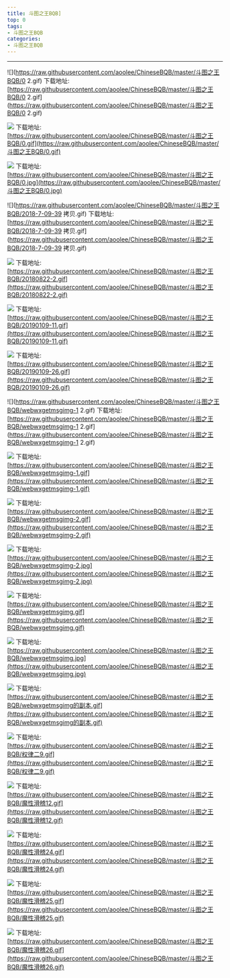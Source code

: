 ```yaml
--- 
title: 斗图之王BQB]
top: 0
tags:
- 斗图之王BQB
categories:
- 斗图之王BQB
---
```

                    
------
                   
<!-- more -->

![](https://raw.githubusercontent.com/aoolee/ChineseBQB/master/斗图之王BQB/0 2.gif)
下载地址:[https://raw.githubusercontent.com/aoolee/ChineseBQB/master/斗图之王BQB/0 2.gif](https://raw.githubusercontent.com/aoolee/ChineseBQB/master/斗图之王BQB/0 2.gif)

![](https://raw.githubusercontent.com/aoolee/ChineseBQB/master/斗图之王BQB/0.gif)
下载地址:[https://raw.githubusercontent.com/aoolee/ChineseBQB/master/斗图之王BQB/0.gif](https://raw.githubusercontent.com/aoolee/ChineseBQB/master/斗图之王BQB/0.gif)

![](https://raw.githubusercontent.com/aoolee/ChineseBQB/master/斗图之王BQB/0.jpg)
下载地址:[https://raw.githubusercontent.com/aoolee/ChineseBQB/master/斗图之王BQB/0.jpg](https://raw.githubusercontent.com/aoolee/ChineseBQB/master/斗图之王BQB/0.jpg)

![](https://raw.githubusercontent.com/aoolee/ChineseBQB/master/斗图之王BQB/2018-7-09-39 拷贝.gif)
下载地址:[https://raw.githubusercontent.com/aoolee/ChineseBQB/master/斗图之王BQB/2018-7-09-39 拷贝.gif](https://raw.githubusercontent.com/aoolee/ChineseBQB/master/斗图之王BQB/2018-7-09-39 拷贝.gif)

![](https://raw.githubusercontent.com/aoolee/ChineseBQB/master/斗图之王BQB/20180822-2.gif)
下载地址:[https://raw.githubusercontent.com/aoolee/ChineseBQB/master/斗图之王BQB/20180822-2.gif](https://raw.githubusercontent.com/aoolee/ChineseBQB/master/斗图之王BQB/20180822-2.gif)

![](https://raw.githubusercontent.com/aoolee/ChineseBQB/master/斗图之王BQB/20190109-11.gif)
下载地址:[https://raw.githubusercontent.com/aoolee/ChineseBQB/master/斗图之王BQB/20190109-11.gif](https://raw.githubusercontent.com/aoolee/ChineseBQB/master/斗图之王BQB/20190109-11.gif)

![](https://raw.githubusercontent.com/aoolee/ChineseBQB/master/斗图之王BQB/20190109-26.gif)
下载地址:[https://raw.githubusercontent.com/aoolee/ChineseBQB/master/斗图之王BQB/20190109-26.gif](https://raw.githubusercontent.com/aoolee/ChineseBQB/master/斗图之王BQB/20190109-26.gif)

![](https://raw.githubusercontent.com/aoolee/ChineseBQB/master/斗图之王BQB/webwxgetmsgimg-1 2.gif)
下载地址:[https://raw.githubusercontent.com/aoolee/ChineseBQB/master/斗图之王BQB/webwxgetmsgimg-1 2.gif](https://raw.githubusercontent.com/aoolee/ChineseBQB/master/斗图之王BQB/webwxgetmsgimg-1 2.gif)

![](https://raw.githubusercontent.com/aoolee/ChineseBQB/master/斗图之王BQB/webwxgetmsgimg-1.gif)
下载地址:[https://raw.githubusercontent.com/aoolee/ChineseBQB/master/斗图之王BQB/webwxgetmsgimg-1.gif](https://raw.githubusercontent.com/aoolee/ChineseBQB/master/斗图之王BQB/webwxgetmsgimg-1.gif)

![](https://raw.githubusercontent.com/aoolee/ChineseBQB/master/斗图之王BQB/webwxgetmsgimg-2.gif)
下载地址:[https://raw.githubusercontent.com/aoolee/ChineseBQB/master/斗图之王BQB/webwxgetmsgimg-2.gif](https://raw.githubusercontent.com/aoolee/ChineseBQB/master/斗图之王BQB/webwxgetmsgimg-2.gif)

![](https://raw.githubusercontent.com/aoolee/ChineseBQB/master/斗图之王BQB/webwxgetmsgimg-2.jpg)
下载地址:[https://raw.githubusercontent.com/aoolee/ChineseBQB/master/斗图之王BQB/webwxgetmsgimg-2.jpg](https://raw.githubusercontent.com/aoolee/ChineseBQB/master/斗图之王BQB/webwxgetmsgimg-2.jpg)

![](https://raw.githubusercontent.com/aoolee/ChineseBQB/master/斗图之王BQB/webwxgetmsgimg.gif)
下载地址:[https://raw.githubusercontent.com/aoolee/ChineseBQB/master/斗图之王BQB/webwxgetmsgimg.gif](https://raw.githubusercontent.com/aoolee/ChineseBQB/master/斗图之王BQB/webwxgetmsgimg.gif)

![](https://raw.githubusercontent.com/aoolee/ChineseBQB/master/斗图之王BQB/webwxgetmsgimg.jpg)
下载地址:[https://raw.githubusercontent.com/aoolee/ChineseBQB/master/斗图之王BQB/webwxgetmsgimg.jpg](https://raw.githubusercontent.com/aoolee/ChineseBQB/master/斗图之王BQB/webwxgetmsgimg.jpg)

![](https://raw.githubusercontent.com/aoolee/ChineseBQB/master/斗图之王BQB/webwxgetmsgimg的副本.gif)
下载地址:[https://raw.githubusercontent.com/aoolee/ChineseBQB/master/斗图之王BQB/webwxgetmsgimg的副本.gif](https://raw.githubusercontent.com/aoolee/ChineseBQB/master/斗图之王BQB/webwxgetmsgimg的副本.gif)

![](https://raw.githubusercontent.com/aoolee/ChineseBQB/master/斗图之王BQB/权律二9.gif)
下载地址:[https://raw.githubusercontent.com/aoolee/ChineseBQB/master/斗图之王BQB/权律二9.gif](https://raw.githubusercontent.com/aoolee/ChineseBQB/master/斗图之王BQB/权律二9.gif)

![](https://raw.githubusercontent.com/aoolee/ChineseBQB/master/斗图之王BQB/魔性滑稽12.gif)
下载地址:[https://raw.githubusercontent.com/aoolee/ChineseBQB/master/斗图之王BQB/魔性滑稽12.gif](https://raw.githubusercontent.com/aoolee/ChineseBQB/master/斗图之王BQB/魔性滑稽12.gif)

![](https://raw.githubusercontent.com/aoolee/ChineseBQB/master/斗图之王BQB/魔性滑稽24.gif)
下载地址:[https://raw.githubusercontent.com/aoolee/ChineseBQB/master/斗图之王BQB/魔性滑稽24.gif](https://raw.githubusercontent.com/aoolee/ChineseBQB/master/斗图之王BQB/魔性滑稽24.gif)

![](https://raw.githubusercontent.com/aoolee/ChineseBQB/master/斗图之王BQB/魔性滑稽25.gif)
下载地址:[https://raw.githubusercontent.com/aoolee/ChineseBQB/master/斗图之王BQB/魔性滑稽25.gif](https://raw.githubusercontent.com/aoolee/ChineseBQB/master/斗图之王BQB/魔性滑稽25.gif)

![](https://raw.githubusercontent.com/aoolee/ChineseBQB/master/斗图之王BQB/魔性滑稽26.gif)
下载地址:[https://raw.githubusercontent.com/aoolee/ChineseBQB/master/斗图之王BQB/魔性滑稽26.gif](https://raw.githubusercontent.com/aoolee/ChineseBQB/master/斗图之王BQB/魔性滑稽26.gif)

